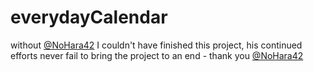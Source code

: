 # everydayCalendar

 without [@NoHara42](https://github.com/NoHara42) I couldn't have finished this project, his continued efforts never fail to bring the project to an end - thank you [@NoHara42](https://github.com/NoHara42)
